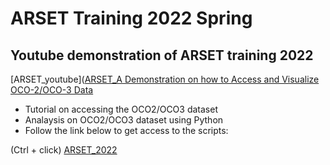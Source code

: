 # ARSET Training 2022 Spring
## Youtube demonstration of ARSET training 2022
[ARSET_youtube]([ARSET_A Demonstration on how to Access and Visualize OCO-2/OCO-3 Data](https://www.youtube.com/watch?v=2ZILcjYB9Fk&t=1s&ab_channel=NASAVideo)

- Tutorial on accessing the OCO2/OCO3 dataset
- Analaysis on OCO2/OCO3 dataset using Python
- Follow the link below to get access to the scripts:

(Ctrl + click)
[ARSET_2022](https://github.com/sagarlimbu0/ARSET_2022_spring)
